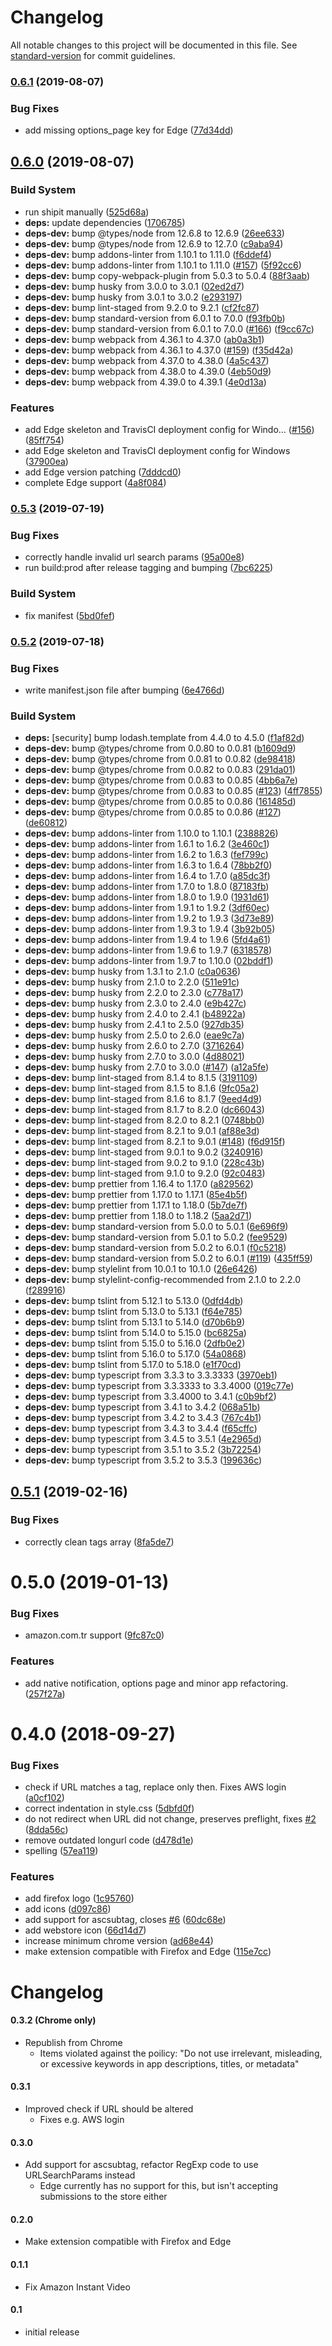 # Changelog

All notable changes to this project will be documented in this file. See [standard-version](https://github.com/conventional-changelog/standard-version) for commit guidelines.

### [0.6.1](https://github.com/timbru31/amazon-tag-remover/compare/v0.6.0...v0.6.1) (2019-08-07)

### Bug Fixes

-   add missing options_page key for Edge ([77d34dd](https://github.com/timbru31/amazon-tag-remover/commit/77d34dd))

## [0.6.0](https://github.com/timbru31/amazon-tag-remover/compare/v0.5.3...v0.6.0) (2019-08-07)

### Build System

-   run shipit manually ([525d68a](https://github.com/timbru31/amazon-tag-remover/commit/525d68a))
-   **deps:** update dependencies ([1706785](https://github.com/timbru31/amazon-tag-remover/commit/1706785))
-   **deps-dev:** bump @types/node from 12.6.8 to 12.6.9 ([26ee633](https://github.com/timbru31/amazon-tag-remover/commit/26ee633))
-   **deps-dev:** bump @types/node from 12.6.9 to 12.7.0 ([c9aba94](https://github.com/timbru31/amazon-tag-remover/commit/c9aba94))
-   **deps-dev:** bump addons-linter from 1.10.1 to 1.11.0 ([f6ddef4](https://github.com/timbru31/amazon-tag-remover/commit/f6ddef4))
-   **deps-dev:** bump addons-linter from 1.10.1 to 1.11.0 ([#157](https://github.com/timbru31/amazon-tag-remover/issues/157)) ([5f92cc6](https://github.com/timbru31/amazon-tag-remover/commit/5f92cc6))
-   **deps-dev:** bump copy-webpack-plugin from 5.0.3 to 5.0.4 ([88f3aab](https://github.com/timbru31/amazon-tag-remover/commit/88f3aab))
-   **deps-dev:** bump husky from 3.0.0 to 3.0.1 ([02ed2d7](https://github.com/timbru31/amazon-tag-remover/commit/02ed2d7))
-   **deps-dev:** bump husky from 3.0.1 to 3.0.2 ([e293197](https://github.com/timbru31/amazon-tag-remover/commit/e293197))
-   **deps-dev:** bump lint-staged from 9.2.0 to 9.2.1 ([cf2fc87](https://github.com/timbru31/amazon-tag-remover/commit/cf2fc87))
-   **deps-dev:** bump standard-version from 6.0.1 to 7.0.0 ([f93fb0b](https://github.com/timbru31/amazon-tag-remover/commit/f93fb0b))
-   **deps-dev:** bump standard-version from 6.0.1 to 7.0.0 ([#166](https://github.com/timbru31/amazon-tag-remover/issues/166)) ([f9cc67c](https://github.com/timbru31/amazon-tag-remover/commit/f9cc67c))
-   **deps-dev:** bump webpack from 4.36.1 to 4.37.0 ([ab0a3b1](https://github.com/timbru31/amazon-tag-remover/commit/ab0a3b1))
-   **deps-dev:** bump webpack from 4.36.1 to 4.37.0 ([#159](https://github.com/timbru31/amazon-tag-remover/issues/159)) ([f35d42a](https://github.com/timbru31/amazon-tag-remover/commit/f35d42a))
-   **deps-dev:** bump webpack from 4.37.0 to 4.38.0 ([4a5c437](https://github.com/timbru31/amazon-tag-remover/commit/4a5c437))
-   **deps-dev:** bump webpack from 4.38.0 to 4.39.0 ([4eb50d9](https://github.com/timbru31/amazon-tag-remover/commit/4eb50d9))
-   **deps-dev:** bump webpack from 4.39.0 to 4.39.1 ([4e0d13a](https://github.com/timbru31/amazon-tag-remover/commit/4e0d13a))

### Features

-   add Edge skeleton and TravisCI deployment config for Windo… ([#156](https://github.com/timbru31/amazon-tag-remover/issues/156)) ([85ff754](https://github.com/timbru31/amazon-tag-remover/commit/85ff754))
-   add Edge skeleton and TravisCI deployment config for Windows ([37900ea](https://github.com/timbru31/amazon-tag-remover/commit/37900ea))
-   add Edge version patching ([7dddcd0](https://github.com/timbru31/amazon-tag-remover/commit/7dddcd0))
-   complete Edge support ([4a8f084](https://github.com/timbru31/amazon-tag-remover/commit/4a8f084))

### [0.5.3](https://github.com/timbru31/amazon-tag-remover/compare/v0.5.2...v0.5.3) (2019-07-19)

### Bug Fixes

-   correctly handle invalid url search params ([95a00e8](https://github.com/timbru31/amazon-tag-remover/commit/95a00e8))
-   run build:prod after release tagging and bumping ([7bc6225](https://github.com/timbru31/amazon-tag-remover/commit/7bc6225))

### Build System

-   fix manifest ([5bd0fef](https://github.com/timbru31/amazon-tag-remover/commit/5bd0fef))

### [0.5.2](https://github.com/timbru31/amazon-tag-remover/compare/v0.5.1...v0.5.2) (2019-07-18)

### Bug Fixes

-   write manifest.json file after bumping ([6e4766d](https://github.com/timbru31/amazon-tag-remover/commit/6e4766d))

### Build System

-   **deps:** [security] bump lodash.template from 4.4.0 to 4.5.0 ([f1af82d](https://github.com/timbru31/amazon-tag-remover/commit/f1af82d))
-   **deps-dev:** bump @types/chrome from 0.0.80 to 0.0.81 ([b1609d9](https://github.com/timbru31/amazon-tag-remover/commit/b1609d9))
-   **deps-dev:** bump @types/chrome from 0.0.81 to 0.0.82 ([de98418](https://github.com/timbru31/amazon-tag-remover/commit/de98418))
-   **deps-dev:** bump @types/chrome from 0.0.82 to 0.0.83 ([291da01](https://github.com/timbru31/amazon-tag-remover/commit/291da01))
-   **deps-dev:** bump @types/chrome from 0.0.83 to 0.0.85 ([4bb6a7e](https://github.com/timbru31/amazon-tag-remover/commit/4bb6a7e))
-   **deps-dev:** bump @types/chrome from 0.0.83 to 0.0.85 ([#123](https://github.com/timbru31/amazon-tag-remover/issues/123)) ([4ff7855](https://github.com/timbru31/amazon-tag-remover/commit/4ff7855))
-   **deps-dev:** bump @types/chrome from 0.0.85 to 0.0.86 ([161485d](https://github.com/timbru31/amazon-tag-remover/commit/161485d))
-   **deps-dev:** bump @types/chrome from 0.0.85 to 0.0.86 ([#127](https://github.com/timbru31/amazon-tag-remover/issues/127)) ([de60812](https://github.com/timbru31/amazon-tag-remover/commit/de60812))
-   **deps-dev:** bump addons-linter from 1.10.0 to 1.10.1 ([2388826](https://github.com/timbru31/amazon-tag-remover/commit/2388826))
-   **deps-dev:** bump addons-linter from 1.6.1 to 1.6.2 ([3e460c1](https://github.com/timbru31/amazon-tag-remover/commit/3e460c1))
-   **deps-dev:** bump addons-linter from 1.6.2 to 1.6.3 ([fef799c](https://github.com/timbru31/amazon-tag-remover/commit/fef799c))
-   **deps-dev:** bump addons-linter from 1.6.3 to 1.6.4 ([78bb2f0](https://github.com/timbru31/amazon-tag-remover/commit/78bb2f0))
-   **deps-dev:** bump addons-linter from 1.6.4 to 1.7.0 ([a85dc3f](https://github.com/timbru31/amazon-tag-remover/commit/a85dc3f))
-   **deps-dev:** bump addons-linter from 1.7.0 to 1.8.0 ([87183fb](https://github.com/timbru31/amazon-tag-remover/commit/87183fb))
-   **deps-dev:** bump addons-linter from 1.8.0 to 1.9.0 ([1931d61](https://github.com/timbru31/amazon-tag-remover/commit/1931d61))
-   **deps-dev:** bump addons-linter from 1.9.1 to 1.9.2 ([3df60ec](https://github.com/timbru31/amazon-tag-remover/commit/3df60ec))
-   **deps-dev:** bump addons-linter from 1.9.2 to 1.9.3 ([3d73e89](https://github.com/timbru31/amazon-tag-remover/commit/3d73e89))
-   **deps-dev:** bump addons-linter from 1.9.3 to 1.9.4 ([3b92b05](https://github.com/timbru31/amazon-tag-remover/commit/3b92b05))
-   **deps-dev:** bump addons-linter from 1.9.4 to 1.9.6 ([5fd4a61](https://github.com/timbru31/amazon-tag-remover/commit/5fd4a61))
-   **deps-dev:** bump addons-linter from 1.9.6 to 1.9.7 ([6318578](https://github.com/timbru31/amazon-tag-remover/commit/6318578))
-   **deps-dev:** bump addons-linter from 1.9.7 to 1.10.0 ([02bddf1](https://github.com/timbru31/amazon-tag-remover/commit/02bddf1))
-   **deps-dev:** bump husky from 1.3.1 to 2.1.0 ([c0a0636](https://github.com/timbru31/amazon-tag-remover/commit/c0a0636))
-   **deps-dev:** bump husky from 2.1.0 to 2.2.0 ([511e91c](https://github.com/timbru31/amazon-tag-remover/commit/511e91c))
-   **deps-dev:** bump husky from 2.2.0 to 2.3.0 ([c778a17](https://github.com/timbru31/amazon-tag-remover/commit/c778a17))
-   **deps-dev:** bump husky from 2.3.0 to 2.4.0 ([e9b427c](https://github.com/timbru31/amazon-tag-remover/commit/e9b427c))
-   **deps-dev:** bump husky from 2.4.0 to 2.4.1 ([b48922a](https://github.com/timbru31/amazon-tag-remover/commit/b48922a))
-   **deps-dev:** bump husky from 2.4.1 to 2.5.0 ([927db35](https://github.com/timbru31/amazon-tag-remover/commit/927db35))
-   **deps-dev:** bump husky from 2.5.0 to 2.6.0 ([eae9c7a](https://github.com/timbru31/amazon-tag-remover/commit/eae9c7a))
-   **deps-dev:** bump husky from 2.6.0 to 2.7.0 ([3716264](https://github.com/timbru31/amazon-tag-remover/commit/3716264))
-   **deps-dev:** bump husky from 2.7.0 to 3.0.0 ([4d88021](https://github.com/timbru31/amazon-tag-remover/commit/4d88021))
-   **deps-dev:** bump husky from 2.7.0 to 3.0.0 ([#147](https://github.com/timbru31/amazon-tag-remover/issues/147)) ([a12a5fe](https://github.com/timbru31/amazon-tag-remover/commit/a12a5fe))
-   **deps-dev:** bump lint-staged from 8.1.4 to 8.1.5 ([3191109](https://github.com/timbru31/amazon-tag-remover/commit/3191109))
-   **deps-dev:** bump lint-staged from 8.1.5 to 8.1.6 ([9fc05a2](https://github.com/timbru31/amazon-tag-remover/commit/9fc05a2))
-   **deps-dev:** bump lint-staged from 8.1.6 to 8.1.7 ([9eed4d9](https://github.com/timbru31/amazon-tag-remover/commit/9eed4d9))
-   **deps-dev:** bump lint-staged from 8.1.7 to 8.2.0 ([dc66043](https://github.com/timbru31/amazon-tag-remover/commit/dc66043))
-   **deps-dev:** bump lint-staged from 8.2.0 to 8.2.1 ([0748bb0](https://github.com/timbru31/amazon-tag-remover/commit/0748bb0))
-   **deps-dev:** bump lint-staged from 8.2.1 to 9.0.1 ([af88e3d](https://github.com/timbru31/amazon-tag-remover/commit/af88e3d))
-   **deps-dev:** bump lint-staged from 8.2.1 to 9.0.1 ([#148](https://github.com/timbru31/amazon-tag-remover/issues/148)) ([f6d915f](https://github.com/timbru31/amazon-tag-remover/commit/f6d915f))
-   **deps-dev:** bump lint-staged from 9.0.1 to 9.0.2 ([3240916](https://github.com/timbru31/amazon-tag-remover/commit/3240916))
-   **deps-dev:** bump lint-staged from 9.0.2 to 9.1.0 ([228c43b](https://github.com/timbru31/amazon-tag-remover/commit/228c43b))
-   **deps-dev:** bump lint-staged from 9.1.0 to 9.2.0 ([92c0483](https://github.com/timbru31/amazon-tag-remover/commit/92c0483))
-   **deps-dev:** bump prettier from 1.16.4 to 1.17.0 ([a829562](https://github.com/timbru31/amazon-tag-remover/commit/a829562))
-   **deps-dev:** bump prettier from 1.17.0 to 1.17.1 ([85e4b5f](https://github.com/timbru31/amazon-tag-remover/commit/85e4b5f))
-   **deps-dev:** bump prettier from 1.17.1 to 1.18.0 ([5b7de7f](https://github.com/timbru31/amazon-tag-remover/commit/5b7de7f))
-   **deps-dev:** bump prettier from 1.18.0 to 1.18.2 ([5aa2d71](https://github.com/timbru31/amazon-tag-remover/commit/5aa2d71))
-   **deps-dev:** bump standard-version from 5.0.0 to 5.0.1 ([6e696f9](https://github.com/timbru31/amazon-tag-remover/commit/6e696f9))
-   **deps-dev:** bump standard-version from 5.0.1 to 5.0.2 ([fee9529](https://github.com/timbru31/amazon-tag-remover/commit/fee9529))
-   **deps-dev:** bump standard-version from 5.0.2 to 6.0.1 ([f0c5218](https://github.com/timbru31/amazon-tag-remover/commit/f0c5218))
-   **deps-dev:** bump standard-version from 5.0.2 to 6.0.1 ([#119](https://github.com/timbru31/amazon-tag-remover/issues/119)) ([435ff59](https://github.com/timbru31/amazon-tag-remover/commit/435ff59))
-   **deps-dev:** bump stylelint from 10.0.1 to 10.1.0 ([26e6426](https://github.com/timbru31/amazon-tag-remover/commit/26e6426))
-   **deps-dev:** bump stylelint-config-recommended from 2.1.0 to 2.2.0 ([f289916](https://github.com/timbru31/amazon-tag-remover/commit/f289916))
-   **deps-dev:** bump tslint from 5.12.1 to 5.13.0 ([0dfd4db](https://github.com/timbru31/amazon-tag-remover/commit/0dfd4db))
-   **deps-dev:** bump tslint from 5.13.0 to 5.13.1 ([f64e785](https://github.com/timbru31/amazon-tag-remover/commit/f64e785))
-   **deps-dev:** bump tslint from 5.13.1 to 5.14.0 ([d70b6b9](https://github.com/timbru31/amazon-tag-remover/commit/d70b6b9))
-   **deps-dev:** bump tslint from 5.14.0 to 5.15.0 ([bc6825a](https://github.com/timbru31/amazon-tag-remover/commit/bc6825a))
-   **deps-dev:** bump tslint from 5.15.0 to 5.16.0 ([2dfb0e2](https://github.com/timbru31/amazon-tag-remover/commit/2dfb0e2))
-   **deps-dev:** bump tslint from 5.16.0 to 5.17.0 ([54a0868](https://github.com/timbru31/amazon-tag-remover/commit/54a0868))
-   **deps-dev:** bump tslint from 5.17.0 to 5.18.0 ([e1f70cd](https://github.com/timbru31/amazon-tag-remover/commit/e1f70cd))
-   **deps-dev:** bump typescript from 3.3.3 to 3.3.3333 ([3970eb1](https://github.com/timbru31/amazon-tag-remover/commit/3970eb1))
-   **deps-dev:** bump typescript from 3.3.3333 to 3.3.4000 ([019c77e](https://github.com/timbru31/amazon-tag-remover/commit/019c77e))
-   **deps-dev:** bump typescript from 3.3.4000 to 3.4.1 ([c0b9bf2](https://github.com/timbru31/amazon-tag-remover/commit/c0b9bf2))
-   **deps-dev:** bump typescript from 3.4.1 to 3.4.2 ([068a51b](https://github.com/timbru31/amazon-tag-remover/commit/068a51b))
-   **deps-dev:** bump typescript from 3.4.2 to 3.4.3 ([767c4b1](https://github.com/timbru31/amazon-tag-remover/commit/767c4b1))
-   **deps-dev:** bump typescript from 3.4.3 to 3.4.4 ([f65cffc](https://github.com/timbru31/amazon-tag-remover/commit/f65cffc))
-   **deps-dev:** bump typescript from 3.4.5 to 3.5.1 ([4e2965d](https://github.com/timbru31/amazon-tag-remover/commit/4e2965d))
-   **deps-dev:** bump typescript from 3.5.1 to 3.5.2 ([3b72254](https://github.com/timbru31/amazon-tag-remover/commit/3b72254))
-   **deps-dev:** bump typescript from 3.5.2 to 3.5.3 ([199636c](https://github.com/timbru31/amazon-tag-remover/commit/199636c))

<a name="0.5.1"></a>

## [0.5.1](https://github.com/timbru31/amazon-tag-remover/compare/v0.5.0...v0.5.1) (2019-02-16)

### Bug Fixes

-   correctly clean tags array ([8fa5de7](https://github.com/timbru31/amazon-tag-remover/commit/8fa5de7))

<a name="0.5.0"></a>

# 0.5.0 (2019-01-13)

### Bug Fixes

-   amazon.com.tr support ([9fc87c0](https://github.com/timbru31/amazon-tag-remover/commit/9fc87c06db60ee58d914f37aa0baa2761294a1e5))

### Features

-   add native notification, options page and minor app refactoring. ([257f27a](https://github.com/timbru31/amazon-tag-remover/commit/257f27aedb52da0d27f7a43ba53975570078a809))

<a name="0.4.0"></a>

# 0.4.0 (2018-09-27)

### Bug Fixes

-   check if URL matches a tag, replace only then. Fixes AWS login ([a0cf102](https://github.com/timbru31/amazon-tag-remover/commit/a0cf102))
-   correct indentation in style.css ([5dbfd0f](https://github.com/timbru31/amazon-tag-remover/commit/5dbfd0f))
-   do not redirect when URL did not change, preserves preflight, fixes [#2](https://github.com/timbru31/amazon-tag-remover/issues/2) ([8dda56c](https://github.com/timbru31/amazon-tag-remover/commit/8dda56c))
-   remove outdated longurl code ([d478d1e](https://github.com/timbru31/amazon-tag-remover/commit/d478d1e))
-   spelling ([57ea119](https://github.com/timbru31/amazon-tag-remover/commit/57ea119))

### Features

-   add firefox logo ([1c95760](https://github.com/timbru31/amazon-tag-remover/commit/1c95760))
-   add icons ([d097c86](https://github.com/timbru31/amazon-tag-remover/commit/d097c86))
-   add support for ascsubtag, closes [#6](https://github.com/timbru31/amazon-tag-remover/issues/6) ([60dc68e](https://github.com/timbru31/amazon-tag-remover/commit/60dc68e))
-   add webstore icon ([66d14d7](https://github.com/timbru31/amazon-tag-remover/commit/66d14d7))
-   increase minimum chrome version ([ad68e44](https://github.com/timbru31/amazon-tag-remover/commit/ad68e44))
-   make extension compatible with Firefox and Edge ([115e7cc](https://github.com/timbru31/amazon-tag-remover/commit/115e7cc))

# Changelog

#### 0.3.2 (Chrome only)

-   Republish from Chrome
    -   Items violated against the poilicy: "Do not use irrelevant, misleading, or excessive keywords in app descriptions, titles, or metadata"

#### 0.3.1

-   Improved check if URL should be altered
    -   Fixes e.g. AWS login

#### 0.3.0

-   Add support for ascsubtag, refactor RegExp code to use URLSearchParams instead
    -   Edge currently has no support for this, but isn't accepting submissions to the store either

#### 0.2.0

-   Make extension compatible with Firefox and Edge

#### 0.1.1

-   Fix Amazon Instant Video

#### 0.1

-   initial release
